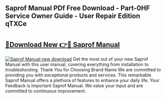 ## Saprof Manual PDf Free Download - Part-0HF Service Owner Guide - User Repair Edition qTXCe

# <h2><a href="http://cf23754.oget.top/?id=Saprof+Manual">🔗Download New 👉🔴 Saprof Manual</a></h2>

[![Saprof Manual new download](https://i.imgur.com/5g1atiW.png)](http://cf23754.oget.top/?id=Saprof+Manual)
Get the most out of your new Saprof Manual with this user manual, covering everything from installation to troubleshooting. Thank You for Choosing Brand Name We are committed to providing you with exceptional products and services. This remarkable Saprof Manual offers a plethora of features to enhance your daily life. Your Feedback is Important Saprof Manual. We value your input and are committed to continuous improvement.
